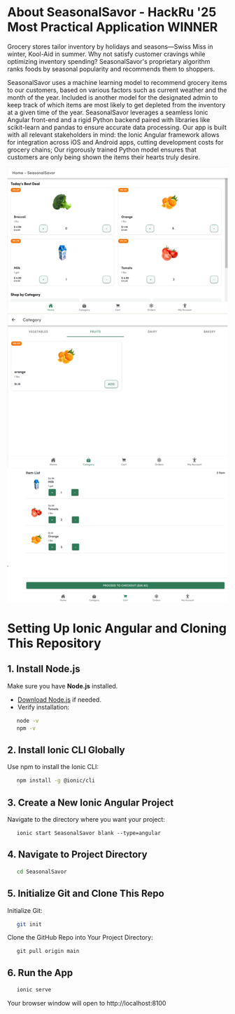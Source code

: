 # About SeasonalSavor - HackRu '25 Most Practical Application WINNER
Grocery stores tailor inventory by holidays and seasons—Swiss Miss in winter, Kool-Aid in summer. Why not satisfy customer cravings while optimizing inventory spending? SeasonalSavor's proprietary algorithm ranks foods by seasonal popularity and recommends them to shoppers.

SeasonalSavor uses a machine learning model to recommend grocery items to our customers, based on various factors such as current weather and the month of the year. Included is another model for the designated admin to keep track of which items are most likely to get depleted from the inventory at a given time of the year. SeasonalSavor leverages a seamless Ionic Angular front-end and a rigid Python backend paired with libraries like scikit-learn and pandas to ensure accurate data processing. Our app is built with all relevant stakeholders in mind: the Ionic Angular framework allows for integration across iOS and Android apps, cutting development costs for grocery chains; Our rigorously trained Python model ensures that customers are only being shown the items their hearts truly desire.

![banner](https://github.com/TanavSureddy/SeasonalSavor/blob/main/1.png)
![banner](https://github.com/TanavSureddy/SeasonalSavor/blob/main/2.png)
![banner](https://github.com/TanavSureddy/SeasonalSavor/blob/main/3.png)



# Setting Up Ionic Angular and Cloning This Repository

## 1. Install Node.js
Make sure you have **Node.js** installed.  
- [Download Node.js](https://nodejs.org/) if needed.  
- Verify installation:
```bash
   node -v
   npm -v
```

## 2. Install Ionic CLI Globally
Use npm to install the Ionic CLI:
```bash
   npm install -g @ionic/cli
```

## 3. Create a New Ionic Angular Project
Navigate to the directory where you want your project:
```cd ~/your-desired-directory
   ionic start SeasonalSavor blank --type=angular
```

## 4. Navigate to Project Directory
```bash
   cd SeasonalSavor
```

## 5. Initialize Git and Clone This Repo
Initialize Git:
```bash
   git init
```

Clone the GitHub Repo into Your Project Directory:
```git remote add origin https://github.com/TanavSureddy/SeasonalSavor.git
   git pull origin main
```

## 6. Run the App
```bash
   ionic serve
```
Your browser window will open to http://localhost:8100



